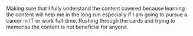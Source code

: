 Making sure that I fully understand the content covered because learning the content will help me in the long run especially if I am going to pursue a career in IT or work full-time. Rushing through the cards and trying to memorise the content is not beneficial for anyone.
